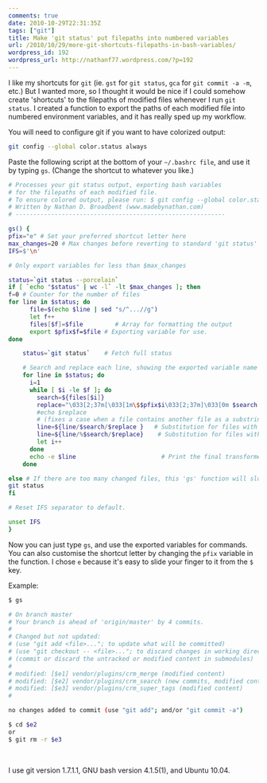 ```yaml
---
comments: true
date: 2010-10-29T22:31:35Z
tags: ["git"]
title: Make 'git status' put filepaths into numbered variables
url: /2010/10/29/more-git-shortcuts-filepaths-in-bash-variables/
wordpress_id: 192
wordpress_url: http://nathanf77.wordpress.com/?p=192
---
```


I like my shortcuts for `git` (ie. `gst` for `git status`, `gca` for `git commit -a -m`, etc.)
But I wanted more, so I thought it would be nice if I could somehow create 'shortcuts' to the filepaths of modified files whenever I run `git status`.
I created a function to export the paths of each modified file into numbered environment variables, and it has really sped up my workflow.

You will need to configure git if you want to have colorized output:

```bash
git config --global color.status always
```

Paste the following script at the bottom of your `~/.bashrc file`, and use it by typing `gs`. (Change the shortcut to whatever you like.)

```bash
# Processes your git status output, exporting bash variables
# for the filepaths of each modified file.
# To ensure colored output, please run: $ git config --global color.status always
# Written by Nathan D. Broadbent (www.madebynathan.com)
# -----------------------------------------------------------

gs() {
pfix="e" # Set your preferred shortcut letter here
max_changes=20 # Max changes before reverting to standard 'git status' (can be very slow otherwise)
IFS=$'\n'

# Only export variables for less than $max_changes

status=`git status --porcelain`
if [ `echo "$status" | wc -l` -lt $max_changes ]; then
f=0 # Counter for the number of files
for line in $status; do
      file=$(echo $line | sed "s/^...//g")
      let f++
      files[$f]=$file         # Array for formatting the output
      export $pfix$f=$file # Exporting variable for use.
done

    status=`git status`    # Fetch full status

    # Search and replace each line, showing the exported variable name next to files.
    for line in $status; do
      i=1
      while [ $i -le $f ]; do
        search=${files[$i]}
        replace="\033[2;37m[\033[1m\$$pfix$i\033[2;37m]\033[0m $search "
        #echo $replace
        # (fixes a case when a file contains another file as a substring)
        line=${line/$search/$replace }   # Substitution for files with a space suffix.
        line=${line/%$search/$replace}    # Substitution for files with a newline suffix.
        let i++
      done
      echo -e $line                        # Print the final transformed line.
    done

else # If there are too many changed files, this 'gs' function will slow down. # In this case, fall back to plain 'git status'
git status
fi

# Reset IFS separator to default.

unset IFS
}
```

Now you can just type `gs`, and use the exported variables for commands. You can also customise the shortcut letter by changing the `pfix` variable in the function. I chose `e` because it's easy to slide your finger to it from the `$` key.

Example:

```bash
$ gs

# On branch master
# Your branch is ahead of 'origin/master' by 4 commits.
#
# Changed but not updated:
# (use "git add <file>..."; to update what will be committed)
# (use "git checkout -- <file>..."; to discard changes in working directory)
# (commit or discard the untracked or modified content in submodules)
#
# modified: [$e1] vendor/plugins/crm_merge (modified content)
# modified: [$e2] vendor/plugins/crm_search (new commits, modified content)
# modified: [$e3] vendor/plugins/crm_super_tags (modified content)
#

no changes added to commit (use "git add"; and/or "git commit -a")

$ cd $e2
or
$ git rm -r $e3
```

&nbsp;

I use git version 1.7.1.1, GNU bash version 4.1.5(1), and Ubuntu 10.04.
